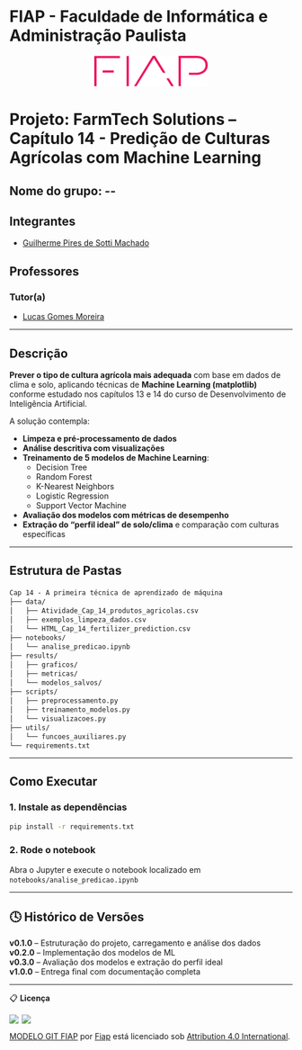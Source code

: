 
# FIAP - Faculdade de Informática e Administração Paulista

<p align="center">
  <a href="https://www.fiap.com.br/">
    <img src="../assets/logo-fiap.png" alt="FIAP - Faculdade de Informática e Administração Paulista" width="40%" />
  </a>
</p>

#  Projeto: FarmTech Solutions – Capítulo 14 - Predição de Culturas Agrícolas com Machine Learning

## Nome do grupo: --

##  Integrantes
- [Guilherme Pires de Sotti Machado](https://www.linkedin.com/in/guilherme-pires-de-sotti-machado-296a7417a/)

##  Professores

### Tutor(a)
- [Lucas Gomes Moreira](https://www.linkedin.com/in/lucas-gomes-moreira-15a8452a/)

---

## Descrição

**Prever o tipo de cultura agrícola mais adequada** com base em dados de clima e solo, aplicando técnicas de **Machine Learning (matplotlib)** conforme estudado nos capítulos 13 e 14 do curso de Desenvolvimento de Inteligência Artificial.

A solução contempla:

-  **Limpeza e pré-processamento de dados**
-  **Análise descritiva com visualizações**
-  **Treinamento de 5 modelos de Machine Learning**:
    - Decision Tree  
    - Random Forest  
    - K-Nearest Neighbors  
    - Logistic Regression  
    - Support Vector Machine
-  **Avaliação dos modelos com métricas de desempenho**
-  **Extração do “perfil ideal” de solo/clima** e comparação com culturas específicas

---

## Estrutura de Pastas

```
Cap 14 - A primeira técnica de aprendizado de máquina
├── data/ 
│   ├── Atividade_Cap_14_produtos_agricolas.csv
│   ├── exemplos_limpeza_dados.csv
│   └── HTML_Cap_14_fertilizer_prediction.csv
├── notebooks/
│   └── analise_predicao.ipynb
├── results/
│   ├── graficos/     
│   ├── metricas/     
│   └── modelos_salvos/
├── scripts/
│   ├── preprocessamento.py
│   ├── treinamento_modelos.py
│   └── visualizacoes.py
├── utils/
│   └── funcoes_auxiliares.py
└── requirements.txt 
```

---

## Como Executar

### 1. Instale as dependências

```bash
pip install -r requirements.txt
```

### 2. Rode o notebook

Abra o Jupyter e execute o notebook localizado em `notebooks/analise_predicao.ipynb`

---

## 🕓 Histórico de Versões

**v0.1.0** – Estruturação do projeto, carregamento e análise dos dados  
**v0.2.0** – Implementação dos modelos de ML  
**v0.3.0** – Avaliação dos modelos e extração do perfil ideal  
**v1.0.0** – Entrega final com documentação completa

---

📋 **Licença**

<img src="https://mirrors.creativecommons.org/presskit/icons/cc.svg" width="22px" style="vertical-align:text-bottom; margin-right:2px;" /> <img src="https://mirrors.creativecommons.org/presskit/icons/by.svg" width="22px" style="vertical-align:text-bottom;" />  
<p xmlns:dct="http://purl.org/dc/terms/">
<a property="dct:title" href="https://github.com/agodoi/template">MODELO GIT FIAP</a> por 
<a property="cc:attributionName" href="https://fiap.com.br">Fiap</a> está licenciado sob 
<a href="http://creativecommons.org/licenses/by/4.0/" rel="license">Attribution 4.0 International</a>.
</p>
